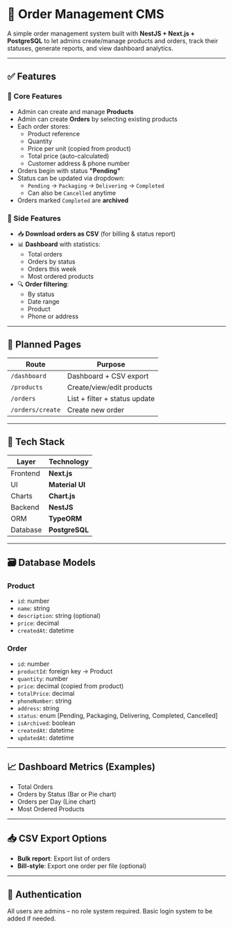 # 🧾 Order Management CMS

A simple order management system built with **NestJS + Next.js + PostgreSQL** to let admins create/manage products and orders, track their statuses, generate reports, and view dashboard analytics.

---

## ✅ Features

### 🔧 Core Features
- Admin can create and manage **Products**
- Admin can create **Orders** by selecting existing products
- Each order stores:
  - Product reference
  - Quantity
  - Price per unit (copied from product)
  - Total price (auto-calculated)
  - Customer address & phone number
- Orders begin with status **"Pending"**
- Status can be updated via dropdown:
  - `Pending` → `Packaging` → `Delivering` → `Completed`
  - Can also be `Cancelled` anytime
- Orders marked `Completed` are **archived**

### 🧩 Side Features
- 📥 **Download orders as CSV** (for billing & status report)
- 📊 **Dashboard** with statistics:
  - Total orders
  - Orders by status
  - Orders this week
  - Most ordered products
- 🔍 **Order filtering**:
  - By status
  - Date range
  - Product
  - Phone or address

---

## 🧱 Planned Pages

| Route            | Purpose                        |
|------------------|--------------------------------|
| `/dashboard`     | Dashboard + CSV export         |
| `/products`      | Create/view/edit products      |
| `/orders`        | List + filter + status update  |
| `/orders/create` | Create new order               |

---

## 🧩 Tech Stack

| Layer      | Technology         |
|------------|--------------------|
| Frontend   | **Next.js**        |
| UI         | **Material UI**    |
| Charts     | **Chart.js**       |
| Backend    | **NestJS**         |
| ORM        | **TypeORM**        |
| Database   | **PostgreSQL**     |

---

## 🗃️ Database Models

### Product
- `id`: number
- `name`: string
- `description`: string (optional)
- `price`: decimal
- `createdAt`: datetime

### Order
- `id`: number
- `productId`: foreign key → Product
- `quantity`: number
- `price`: decimal (copied from product)
- `totalPrice`: decimal
- `phoneNumber`: string
- `address`: string
- `status`: enum [Pending, Packaging, Delivering, Completed, Cancelled]
- `isArchived`: boolean
- `createdAt`: datetime
- `updatedAt`: datetime

---

## 📈 Dashboard Metrics (Examples)
- Total Orders
- Orders by Status (Bar or Pie chart)
- Orders per Day (Line chart)
- Most Ordered Products

---

## 📥 CSV Export Options
- **Bulk report**: Export list of orders
- **Bill-style**: Export one order per file (optional)

---

## 🔐 Authentication
All users are admins – no role system required.
Basic login system to be added if needed.
